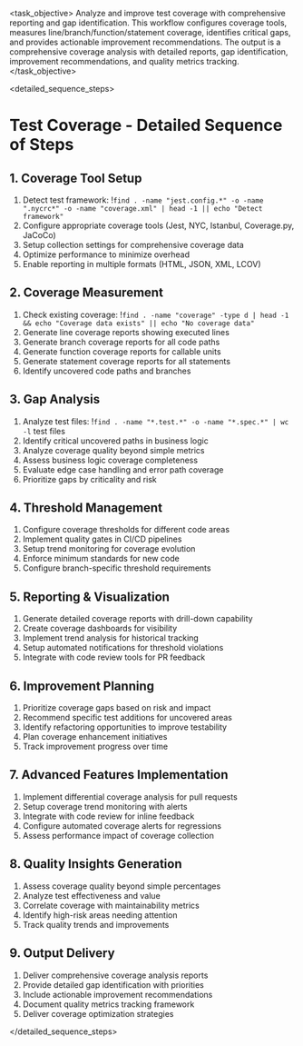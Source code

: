 <task name="Test Coverage">

<task_objective>
Analyze and improve test coverage with comprehensive reporting and gap identification. This workflow configures coverage tools, measures line/branch/function/statement coverage, identifies critical gaps, and provides actionable improvement recommendations. The output is a comprehensive coverage analysis with detailed reports, gap identification, improvement recommendations, and quality metrics tracking.
</task_objective>

<detailed_sequence_steps>
# Test Coverage - Detailed Sequence of Steps

## 1. Coverage Tool Setup

1. Detect test framework: !`find . -name "jest.config.*" -o -name ".nycrc*" -o -name "coverage.xml" | head -1 || echo "Detect framework"`
2. Configure appropriate coverage tools (Jest, NYC, Istanbul, Coverage.py, JaCoCo)
3. Setup collection settings for comprehensive coverage data
4. Optimize performance to minimize overhead
5. Enable reporting in multiple formats (HTML, JSON, XML, LCOV)

## 2. Coverage Measurement

1. Check existing coverage: !`find . -name "coverage" -type d | head -1 && echo "Coverage data exists" || echo "No coverage data"`
2. Generate line coverage reports showing executed lines
3. Generate branch coverage reports for all code paths
4. Generate function coverage reports for callable units
5. Generate statement coverage reports for all statements
6. Identify uncovered code paths and branches

## 3. Gap Analysis

1. Analyze test files: !`find . -name "*.test.*" -o -name "*.spec.*" | wc -l` test files
2. Identify critical uncovered paths in business logic
3. Analyze coverage quality beyond simple metrics
4. Assess business logic coverage completeness
5. Evaluate edge case handling and error path coverage
6. Prioritize gaps by criticality and risk

## 4. Threshold Management

1. Configure coverage thresholds for different code areas
2. Implement quality gates in CI/CD pipelines
3. Setup trend monitoring for coverage evolution
4. Enforce minimum standards for new code
5. Configure branch-specific threshold requirements

## 5. Reporting & Visualization

1. Generate detailed coverage reports with drill-down capability
2. Create coverage dashboards for visibility
3. Implement trend analysis for historical tracking
4. Setup automated notifications for threshold violations
5. Integrate with code review tools for PR feedback

## 6. Improvement Planning

1. Prioritize coverage gaps based on risk and impact
2. Recommend specific test additions for uncovered areas
3. Identify refactoring opportunities to improve testability
4. Plan coverage enhancement initiatives
5. Track improvement progress over time

## 7. Advanced Features Implementation

1. Implement differential coverage analysis for pull requests
2. Setup coverage trend monitoring with alerts
3. Integrate with code review for inline feedback
4. Configure automated coverage alerts for regressions
5. Assess performance impact of coverage collection

## 8. Quality Insights Generation

1. Assess coverage quality beyond simple percentages
2. Analyze test effectiveness and value
3. Correlate coverage with maintainability metrics
4. Identify high-risk areas needing attention
5. Track quality trends and improvements

## 9. Output Delivery

1. Deliver comprehensive coverage analysis reports
2. Provide detailed gap identification with priorities
3. Include actionable improvement recommendations
4. Document quality metrics tracking framework
5. Deliver coverage optimization strategies

</detailed_sequence_steps>

</task>
